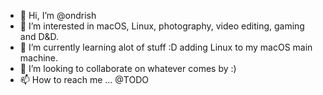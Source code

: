 - 👋 Hi, I’m @ondrish
- 👀 I’m interested in macOS, Linux, photography, video editing, gaming and D&D.  
- 🌱 I’m currently learning alot of stuff :D adding Linux to my macOS main machine. 
- 💞️ I’m looking to collaborate on whatever comes by :)
- 📫 How to reach me ... @TODO

<!---
ondrish/ondrish is a ✨ special ✨ repository because its `README.md` (this file) appears on your GitHub profile.
You can click the Preview link to take a look at your changes.
--->
